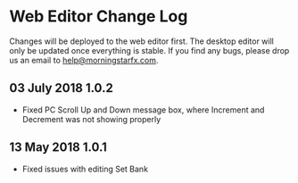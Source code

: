 # Web Editor Change Log
Changes will be deployed to the web editor first. The desktop editor will only be updated once everything is stable. If you find any bugs, please drop us an email to help@morningstarfx.com.

## 03 July 2018 1.0.2
- Fixed PC Scroll Up and Down message box, where Increment and Decrement was not showing properly

## 13 May 2018 1.0.1
- Fixed issues with editing Set Bank
